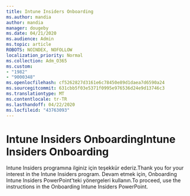 ```yaml
---
title: Intune Insiders Onboarding
ms.author: mandia
author: mandia
manager: dougeby
ms.date: 04/21/2020
ms.audience: Admin
ms.topic: article
ROBOTS: NOINDEX, NOFOLLOW
localization_priority: Normal
ms.collection: Adm_O365
ms.custom:
- "1982"
- "9000348"
ms.openlocfilehash: cf5262827d3161e6c78450e89d1daea7d6590a24
ms.sourcegitcommit: 631cbb5f03e5371f0995e976536d24e9d13746c3
ms.translationtype: MT
ms.contentlocale: tr-TR
ms.lasthandoff: 04/22/2020
ms.locfileid: "43763093"
---
```

# <a name="intune-insiders-onboarding"></a><span data-ttu-id="1b62e-102">Intune Insiders Onboarding</span><span class="sxs-lookup"><span data-stu-id="1b62e-102">Intune Insiders Onboarding</span></span>

<span data-ttu-id="1b62e-103">Intune Insiders programına ilginiz için teşekkür ederiz.</span><span class="sxs-lookup"><span data-stu-id="1b62e-103">Thank you for your interest in the Intune Insiders program.</span></span> <span data-ttu-id="1b62e-104">Devam etmek için, Onboarding Intune Insiders PowerPoint'teki yönergeleri kullanın.</span><span class="sxs-lookup"><span data-stu-id="1b62e-104">To proceed, use the instructions in the Onboarding Intune Insiders PowerPoint.</span></span>
